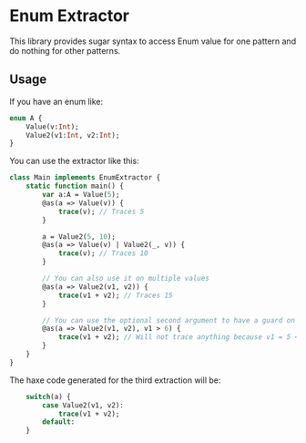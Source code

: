 # Enum Extractor
This library provides sugar syntax to access Enum value for one pattern and do nothing for other patterns.

## Usage
If you have an enum like:
```haxe
enum A {
    Value(v:Int);
    Value2(v1:Int, v2:Int);
}
```

You can use the extractor like this:
```haxe
class Main implements EnumExtractor {
    static function main() {
		var a:A = Value(5);
		@as(a => Value(v)) {
			trace(v); // Traces 5
		}

		a = Value2(5, 10);
		@as(a => Value(v) | Value2(_, v)) {
			trace(v); // Traces 10
		}

		// You can also use it on multiple values
		@as(a => Value2(v1, v2)) {
			trace(v1 + v2); // Traces 15
		}

		// You can use the optional second argument to have a guard on it
		@as(a => Value2(v1, v2), v1 > 6) {
			trace(v1 + v2); // Will not trace anything because v1 = 5 <= 6
		}
	}
}
```

The haxe code generated for the third extraction will be:
```haxe
    switch(a) {
        case Value2(v1, v2):
            trace(v1 + v2);
        default:
    }
```

